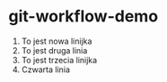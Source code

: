 # git-workflow-demo

1. To jest nowa linijka
2. To jest druga linia
3. To jest trzecia linijka
4. Czwarta linia




